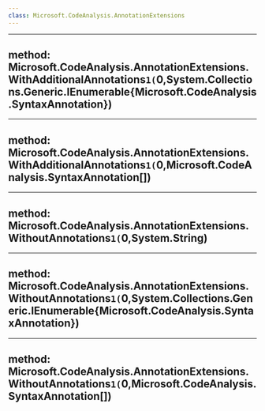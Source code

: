 ```yaml
---
class: Microsoft.CodeAnalysis.AnnotationExtensions
---
```


---
method: Microsoft.CodeAnalysis.AnnotationExtensions.WithAdditionalAnnotations``1(``0,System.Collections.Generic.IEnumerable{Microsoft.CodeAnalysis.SyntaxAnnotation})
---

---
method: Microsoft.CodeAnalysis.AnnotationExtensions.WithAdditionalAnnotations``1(``0,Microsoft.CodeAnalysis.SyntaxAnnotation[])
---

---
method: Microsoft.CodeAnalysis.AnnotationExtensions.WithoutAnnotations``1(``0,System.String)
---

---
method: Microsoft.CodeAnalysis.AnnotationExtensions.WithoutAnnotations``1(``0,System.Collections.Generic.IEnumerable{Microsoft.CodeAnalysis.SyntaxAnnotation})
---

---
method: Microsoft.CodeAnalysis.AnnotationExtensions.WithoutAnnotations``1(``0,Microsoft.CodeAnalysis.SyntaxAnnotation[])
---

